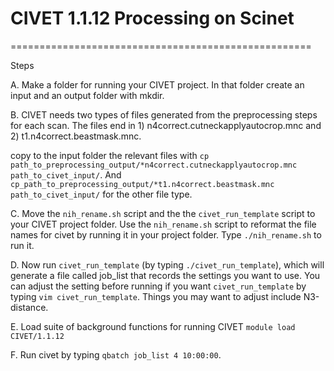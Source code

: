 # CIVET 1.1.12 Processing on Scinet
====================================================

Steps

A. Make a folder for running your CIVET project.  In that folder create an input and an output folder with mkdir.  

B. CIVET needs two types of files generated from the preprocessing steps for each scan.  The files end in 1) n4correct.cutneckapplyautocrop.mnc and 2) t1.n4correct.beastmask.mnc. 

copy to the input folder the relevant files with ``cp path_to_preprocessing_output/*n4correct.cutneckapplyautocrop.mnc path_to_civet_input/``.  And ``cp_path_to_preprocessing_output/*t1.n4correct.beastmask.mnc path_to_civet_input/`` for the other file type.

C. Move the ``nih_rename.sh`` script and the the ``civet_run_template`` script to your CIVET project folder.  Use the ``nih_rename.sh`` script to reformat the file names for civet by running it in your project folder.  Type ``./nih_rename.sh`` to run it.

D. Now run ``civet_run_template`` (by typing ``./civet_run_template``), which will generate a file called job_list that records the settings you want to use.  You can adjust the setting before running if you want ``civet_run_template`` by typing ``vim civet_run_template``.  Things you may want to adjust include N3-distance.
 
E. Load suite of background functions for running CIVET
   ``module load CIVET/1.1.12``

F. Run civet by typing ``qbatch job_list 4 10:00:00``.  
